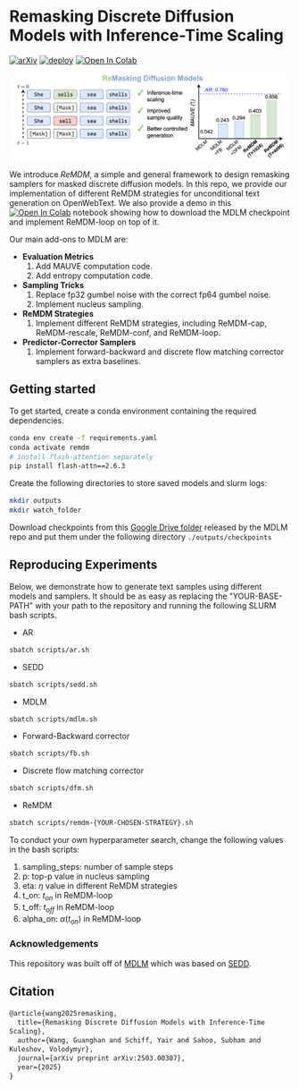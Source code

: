 # Remasking Discrete Diffusion Models with Inference-Time Scaling

[![arXiv](https://img.shields.io/badge/arXiv-2406.07524-red.svg)](https://arxiv.org/abs/2406.07524)
[![deploy](https://img.shields.io/badge/Blog%20%20-8A2BE2)](https://remdm.github.io)
[![Open In Colab](https://colab.research.google.com/assets/colab-badge.svg)](https://colab.research.google.com/drive/143sxeasXbmUIdROSXYQJLmSMIAhSZCPw?usp=sharing)

![graphical_abstract](./assets/graphical_abstract.png)

We introduce *ReMDM*, a simple and general framework to design remasking samplers for masked discrete diffusion models. In this repo, we provide our implementation of different ReMDM strategies for unconditional text generation on OpenWebText. We also provide a demo in this [![Open In Colab](https://colab.research.google.com/assets/colab-badge.svg)](https://colab.research.google.com/drive/143sxeasXbmUIdROSXYQJLmSMIAhSZCPw?usp=sharing) notebook showing how to download the MDLM checkpoint and implement ReMDM-loop on top of it.


Our main add-ons to MDLM are:
* **Evaluation Metrics**
  1. Add MAUVE computation code.
  2. Add entropy computation code.
* **Sampling Tricks** 
  1. Replace fp32 gumbel noise with the correct fp64 gumbel noise.
  2. Implement nucleus sampling.
* **ReMDM Strategies**
  1. Implement different ReMDM strategies, including ReMDM-cap, ReMDM-rescale, ReMDM-conf, and ReMDM-loop.
* **Predictor-Corrector Samplers**
  1. Implement forward-backward and discrete flow matching corrector samplers as extra baselines.


<a name="getting_started"></a>

## Getting started

To get started, create a conda environment containing the required dependencies.

```bash
conda env create -f requirements.yaml
conda activate remdm
# install flash-attention separately
pip install flash-attn==2.6.3
```

Create the following directories to store saved models and slurm logs:
```bash
mkdir outputs
mkdir watch_folder
```

Download checkpoints from this [Google Drive folder](https://drive.google.com/drive/folders/16LuuptK7Xfk-vzhQYZBZ0SA-B-BFluau?usp=sharing) released by the MDLM repo and put them under
the following directory `./outputs/checkpoints`

## Reproducing Experiments

Below, we demonstrate how to generate text samples using different models and samplers. It should be as easy as replacing the "YOUR-BASE-PATH" with your path to the repository and running the following SLURM bash scripts.

* AR
```bash
sbatch scripts/ar.sh
```

* SEDD
```bash
sbatch scripts/sedd.sh
```

* MDLM
```bash
sbatch scripts/mdlm.sh
```

* Forward-Backward corrector
```bash
sbatch scripts/fb.sh
```

* Discrete flow matching corrector
```bash
sbatch scripts/dfm.sh
```

* ReMDM
```bash
sbatch scripts/remdm-{YOUR-CHOSEN-STRATEGY}.sh
```

To conduct your own hyperparameter search, change the following values in the bash scripts:
1. sampling_steps: number of sample steps
2. p: top-p value in nucleus sampling
3. eta: $\eta$ value in different ReMDM strategies
4. t_on: $t_{on}$ in ReMDM-loop
5. t_off: $t_{off}$ in ReMDM-loop
6. alpha_on: $\alpha(t_{on})$ in ReMDM-loop

### Acknowledgements
This repository was built off of [MDLM](https://github.com/kuleshov-group/mdlm) which was based on [SEDD](https://github.com/louaaron/Score-Entropy-Discrete-Diffusion).

## Citation
```
@article{wang2025remasking,
  title={Remasking Discrete Diffusion Models with Inference-Time Scaling},
  author={Wang, Guanghan and Schiff, Yair and Sahoo, Subham and Kuleshov, Volodymyr},
  journal={arXiv preprint arXiv:2503.00307},
  year={2025}
}
```
